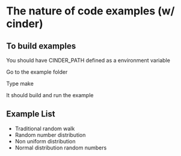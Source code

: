 The nature of code examples (w/ cinder)
=======================================

To build examples
-----------------
You should have CINDER_PATH defined as a environment variable

Go to the example folder

Type make

It should build and run the example

Example List
------------
- Traditional random walk
- Random number distribution
- Non uniform distribution
- Normal distribution random numbers
